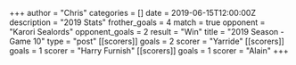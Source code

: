 +++
author = "Chris"
categories = []
date = 2019-06-15T12:00:00Z
description = "2019 Stats"
frother_goals = 4
match = true
opponent = "Karori Sealords"
opponent_goals = 2
result = "Win"
title = "2019 Season - Game 10"
type = "post"
[[scorers]]
goals = 2
scorer = "Yarride"
[[scorers]]
goals = 1
scorer = "Harry Furnish"
[[scorers]]
goals = 1
scorer = "Alain"
+++